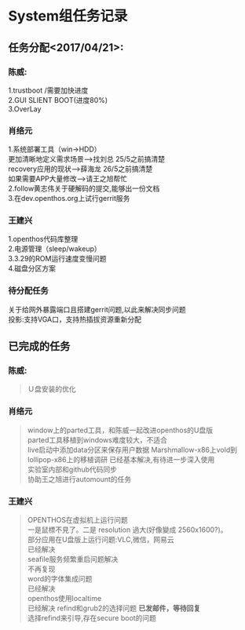 # System组任务记录
## 任务分配<2017/04/21>:
### 陈威:
1.trustboot  /需要加快进度    
2.GUI SLIENT BOOT(进度80%)  
3.OverLay
### 肖络元
1.系统部署工具（win->HDD）  
更加清晰地定义需求场景-->找刘总  25/5之前搞清楚  
recovery应用的现状-->薛海龙  26/5之前搞清楚  
如果需要APP大量修改-->请王之旭帮忙  
2.follow黄志伟关于硬解码的提交,能够出一份文档   
3.在dev.openthos.org上试行gerrit服务    

### 王建兴    
1.openthos代码库整理  
2.电源管理（sleep/wakeup）  
3.3.29的ROM运行速度变慢问题   
4.磁盘分区方案  
### 待分配任务

关于给网外暴露端口且搭建gerrit问题,以此来解决同步问题  
投影:支持VGA口，支持热插拔资源重新分配  

## 已完成的任务  
### 陈威:
>Ｕ盘安装的优化　
### 肖络元
>window上的parted工具，和陈威一起改进openthos的U盘版  
parted工具移植到windows难度较大，不适合  
>live启动中添加data分区来保存用户数据
>Marshmallow-x86上vold到lollipop-x86上的移植调研
已经基本解决,有待进一步深入使用  
>实验室内部和github代码同步  
>协助王之旭进行automount的任务  
### 王建兴
>OPENTHOS在虚拟机上运行问题  
一是鼠標不見了。二是 resolution 過大(好像變成 2560x1600?)。  
>部分应用在U盘版上运行问题:VLC,微信，网易云    
已经解决  
>seafile服务频繁重启问题解决  
不再复现  
>word的字体集成问题  
已经解决  
>openthos使用localtime  
已经解决
>refind和grub2的选择问题
>**已发邮件，等待回复**  
选择refind来引导,存在secure boot的问题
